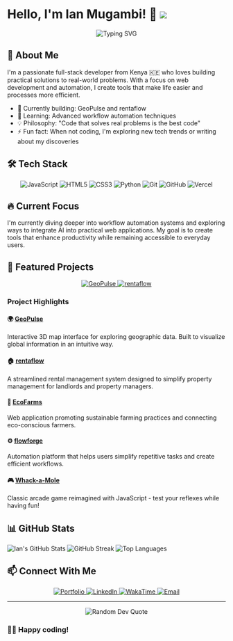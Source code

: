# Hello, I'm Ian Mugambi! 👋 ![](https://komarev.com/ghpvc/?username=Mugambidev)

<div align="center">
  <img src="https://readme-typing-svg.herokuapp.com?font=Fira+Code&weight=500&size=22&pause=1000&color=0969DA&center=true&vCenter=true&random=false&width=435&lines=Front-End+Developer;Tech+Innovator;Problem+Solver;Open+Source+Enthusiast" alt="Typing SVG" />
</div>

## 💫 About Me
I'm a passionate full-stack developer from Kenya 🇰🇪 who loves building practical solutions to real-world problems. With a focus on web development and automation, I create tools that make life easier and processes more efficient.

- 🚀 Currently building: GeoPulse and rentaflow
- 🌱 Learning: Advanced workflow automation techniques
- 💡 Philosophy: "Code that solves real problems is the best code"
- ⚡ Fun fact: When not coding, I'm exploring new tech trends or writing about my discoveries

## 🛠️ Tech Stack

<div align="center">
  <img src="https://img.shields.io/badge/javascript-%23323330.svg?style=for-the-badge&logo=javascript&logoColor=%23F7DF1E" alt="JavaScript" />
  <img src="https://img.shields.io/badge/html5-%23E34F26.svg?style=for-the-badge&logo=html5&logoColor=white" alt="HTML5" />
  <img src="https://img.shields.io/badge/css3-%231572B6.svg?style=for-the-badge&logo=css3&logoColor=white" alt="CSS3" />
  <img src="https://img.shields.io/badge/python-3670A0?style=for-the-badge&logo=python&logoColor=ffdd54" alt="Python" />
  <img src="https://img.shields.io/badge/git-%23F05033.svg?style=for-the-badge&logo=git&logoColor=white" alt="Git" />
  <img src="https://img.shields.io/badge/github-%23121011.svg?style=for-the-badge&logo=github&logoColor=white" alt="GitHub" />
  <img src="https://img.shields.io/badge/vercel-%23000000.svg?style=for-the-badge&logo=vercel&logoColor=white" alt="Vercel" />
</div>

## 🔥 Current Focus
I'm currently diving deeper into workflow automation systems and exploring ways to integrate AI into practical web applications. My goal is to create tools that enhance productivity while remaining accessible to everyday users.

## 🌟 Featured Projects

<div align="center">
  <a href="https://github.com/Mugambidev/GeoPulse">
    <img src="https://github-readme-stats.vercel.app/api/pin/?username=Mugambidev&repo=GeoPulse&theme=tokyonight" alt="GeoPulse" />
  </a>
  <a href="https://github.com/Mugambidev/rentaflow">
    <img src="https://github-readme-stats.vercel.app/api/pin/?username=Mugambidev&repo=rentaflow&theme=tokyonight" alt="rentaflow" />
  </a>
</div>

### Project Highlights

#### 🌍 [GeoPulse](https://github.com/Mugambidev/GeoPulse)
Interactive 3D map interface for exploring geographic data. Built to visualize global information in an intuitive way.

#### 🏠 [rentaflow](https://github.com/Mugambidev/rentaflow)
A streamlined rental management system designed to simplify property management for landlords and property managers.

#### 🌿 [EcoFarms](https://github.com/Mugambidev/EcoFarms)
Web application promoting sustainable farming practices and connecting eco-conscious farmers.

#### ⚙️ [flowforge](https://github.com/Mugambidev/flowforge)
Automation platform that helps users simplify repetitive tasks and create efficient workflows.

#### 🎮 [Whack-a-Mole](https://github.com/Mugambidev/Whack-a-Mole)
Classic arcade game reimagined with JavaScript - test your reflexes while having fun!

## 📊 GitHub Stats

<div align="left">
  <img src="https://github-readme-stats.vercel.app/api?username=Mugambidev&show_icons=true&theme=tokyonight" alt="Ian's GitHub Stats" />
  <img src="https://github-readme-streak-stats.herokuapp.com/?user=Mugambidev&theme=tokyonight" alt="GitHub Streak" />
  <img src="https://github-readme-stats.vercel.app/api/top-langs/?username=Mugambidev&layout=compact&theme=tokyonight" alt="Top Languages" />
</div>

## 📫 Connect With Me

<div align="center">
  <a href="https://portfolio-snackoverflows-projects.vercel.app/">
    <img src="https://img.shields.io/badge/Portfolio-%23000000.svg?style=for-the-badge&logo=firefox&logoColor=#FF7139" alt="Portfolio" />
  </a>
  <a href="https://www.linkedin.com/in/ian-mugambi/">
    <img src="https://img.shields.io/badge/linkedin-%230077B5.svg?style=for-the-badge&logo=linkedin&logoColor=white" alt="LinkedIn" />
  </a>
  <a href="https://wakatime.com/@Mugambidev">
    <img src="https://img.shields.io/badge/WakaTime-%2336465D.svg?style=for-the-badge&logo=WakaTime&logoColor=white" alt="WakaTime" />
  </a>
  <a href="mailto:kinotimoe@gmail.com">
    <img src="https://img.shields.io/badge/Email-D14836?style=for-the-badge&logo=gmail&logoColor=white" alt="Email" />
  </a>
</div>

---

<div align="center">
  <img src="https://quotes-github-readme.vercel.app/api?type=horizontal&theme=tokyonight" alt="Random Dev Quote" />
</div>

### 👨‍💻 Happy coding!

